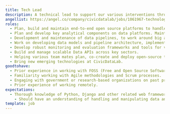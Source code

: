 ```yaml
---
title: Tech Lead
description: A technical lead to support our various interventions through open data platforms and open-source tools, focusing from development to leading teams. These efforts will help our partner organizations increase discoverability, searchability and uptake of open data in key social sectors like government finances, law and justice, urban development, etc. We strongly encourage applicants from diverse fields, sectors and cultural backgrounds. We are looking for people who are strongly aligned with our values and have an innate sense of problem solving, architecting solutions and adapt well to dynamic environments. They will work alongside data strategists, public policy researchers and other stakeholders to develop platforms that help citizens participate and engage in discussions and assist policy-makers and researchers in working with open datasets. Join the force to become the Disruptors, Ideators and Torch bearers through chaos.
angellist: https://angel.co/company/civicdatalab/jobs/1061967-technology-lead
roles:
  - Plan, build and maintain end-to-end open source platforms to handle large scale data flowing from various sectors and geographies.
  - Plan and develop key analytical components on data platforms. Maintain a dynamic and scalable infrastructure for large scale open data platforms.
  - Development and maintenance of data pipelines, to work around big and small datasets, through workflows that can be programmatically authored, scheduled and monitored.
  - Work on developing data models and pipeline architecture, implementation and orchestration.
  - Develop robust monitoring and evaluation frameworks and tools for various open data platforms with large user-base.
  - Build and manage scalable Data APIs across key sectors.
  - Helping various team mates plan, co-create and deploy open-source tools in various sectors.
  - Bring new emerging technologies at CivicDataLab.
goodtohave:
  - Prior experience in working with FOSS (Free and Open Source Software) communities.
  - Familiarity working with Agile methodologies and Scrum processes.
  - Engaging with government or research-based organizations on past projects will be a big plus.
  - Prior experience of working remotely.
expectations:
  - Thorough knowledge of Python, Django and other related web frameworks.
    - Should have an understanding of handling and manipulating data and querying mechanisms (SQL and alike) as well as data cleaning and manipulation.
template: job
---
```

